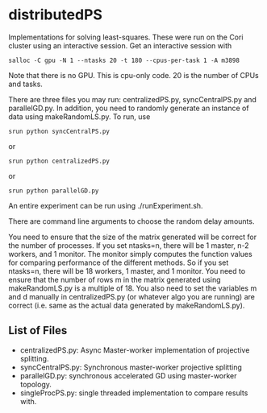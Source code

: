 # distributedPS
Implementations for solving least-squares. These were run on the Cori cluster using an interactive session. Get an interactive session with 
```
salloc -C gpu -N 1 --ntasks 20 -t 180 --cpus-per-task 1 -A m3898
```
Note that there is no GPU. This is cpu-only code. 20 is the number of CPUs and tasks.

There are three files you may run: centralizedPS.py, syncCentralPS.py and parallelGD.py. In addition, you need to randomly generate an instance of data using makeRandomLS.py. To run, use 
```
srun python syncCentralPS.py 
```
or 
```
srun python centralizedPS.py
```
or 
```
srun python parallelGD.py 
```
An entire experiment can be run using ./runExperiment.sh. 

There are command line arguments to choose the random delay amounts.

You need to ensure that the size of the matrix generated will be correct for the number of processes. If you set ntasks=n, there will be 1 master, n-2 workers, and 1 monitor. The monitor simply computes the function values for comparing performance of the different methods. So if you set ntasks=n, there will be 18 workers, 1 master, and 1 monitor. You need to ensure that the number of rows m in the matrix generated using makeRandomLS.py is a multiple of 18. You also need to set the variables m and d manually in centralizedPS.py (or whatever algo you are running) are correct (i.e. same as the actual data generated by makeRandomLS.py).


## List of Files 

* centralizedPS.py: Async Master-worker implementation of projective splitting.
* syncCentralPS.py: Synchronous master-worker projective splitting
* parallelGD.py: synchronous accelerated GD using master-worker topology.
* singleProcPS.py: single threaded implementation to compare results with. 